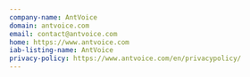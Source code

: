 ```yaml
---
company-name: AntVoice
domain: antvoice.com
email: contact@antvoice.com
home: https://www.antvoice.com
iab-listing-name: AntVoice
privacy-policy: https://www.antvoice.com/en/privacypolicy/
---
```




